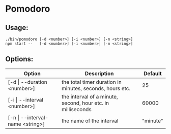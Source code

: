 # Pomodoro

## Usage:  

    ./bin/pomodoro [-d <number>] [-i <number>] [-n <string>]
    npm start --   [-d <number>] [-i <number>] [-n <string>]

## Options:
   
| Option                            | Description                                                 | Default  |
|-----------------------------------|-------------------------------------------------------------|----------|
| [-d \| --duration \<number>]      | the total timer duration in minutes, seconds, hours etc.    | 25       |
| [-i \| --interval \<number>]      | the interval of a minute, second, hour etc. in milliseconds | 60000    |
| [-n \| --interval-name \<string>] | the name of the interval                                    | "minute" |
